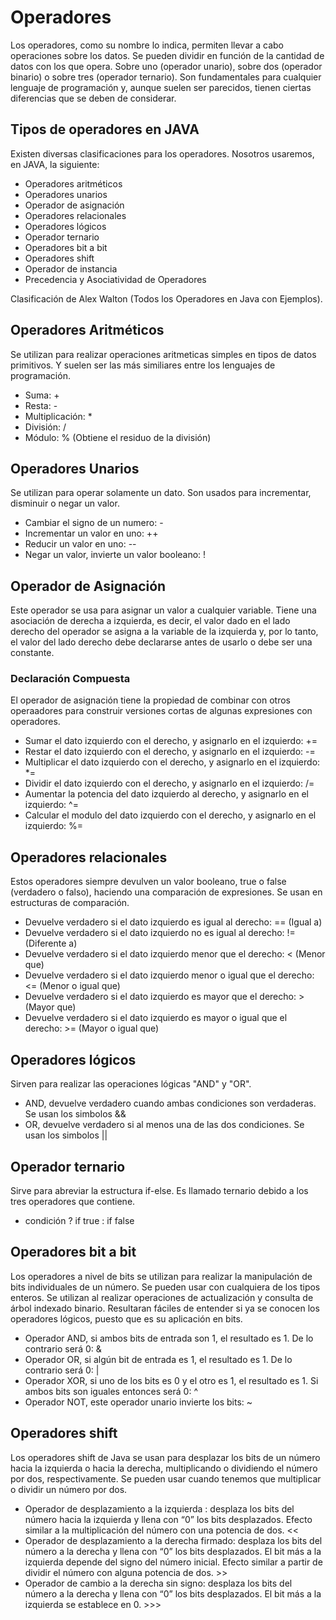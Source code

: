 # Operadores

Los operadores, como su nombre lo indica, permiten llevar a cabo operaciones sobre los datos. Se pueden dividir en función de la cantidad de datos con los que opera. Sobre uno (operador unario), sobre dos (operador binario) o sobre tres (operador ternario). Son fundamentales para cualquier lenguaje de programación y, aunque suelen ser parecidos, tienen ciertas diferencias que se deben de considerar.

## Tipos de operadores en JAVA

Existen diversas clasificaciones para los operadores. Nosotros usaremos, en JAVA, la siguiente:

- Operadores aritméticos
- Operadores unarios
- Operador de asignación
- Operadores relacionales
- Operadores lógicos
- Operador ternario
- Operadores bit a bit
- Operadores shift
- Operador de instancia
- Precedencia y Asociatividad de Operadores

Clasificación de Alex Walton (Todos los Operadores en Java con Ejemplos).

## Operadores Aritméticos

Se utilizan para realizar operaciones aritmeticas simples en tipos de datos primitivos. Y suelen ser las más similiares entre los lenguajes de programación.

- Suma: +
- Resta: -
- Multiplicación: *
- División: /
- Módulo: % (Obtiene el residuo de la división)

## Operadores Unarios

Se utilizan para operar solamente un dato. Son usados para incrementar, disminuir o negar un valor.

- Cambiar el signo de un numero: -
- Incrementar un valor en uno: ++
- Reducir un valor en uno: --
- Negar un valor, invierte un valor booleano: !

## Operador de Asignación

Este operador se usa para asignar un valor a cualquier variable.
Tiene una asociación de derecha a izquierda, es decir, el valor dado en el lado derecho del operador se asigna a la variable de la izquierda y, por lo tanto, el valor del lado derecho debe declararse antes de usarlo o debe ser una constante.

### Declaración Compuesta

El operador de asignación tiene la propiedad de combinar con otros operaadores para construir versiones cortas de algunas expresiones con operadores.

- Sumar el dato izquierdo con el derecho, y asignarlo en el izquierdo: +=
- Restar el dato izquierdo con el derecho, y asignarlo en el izquierdo: -=
- Multiplicar el dato izquierdo con el derecho, y asignarlo en el izquierdo: *=
- Dividir el dato izquierdo con el derecho, y asignarlo en el izquierdo: /=
- Aumentar la potencia del dato izquierdo al derecho, y asignarlo en el izquierdo: ^=
- Calcular el modulo del dato izquierdo con el derecho, y asignarlo en el izquierdo: %=

## Operadores relacionales

Estos operadores siempre devulven un valor booleano, true o false (verdadero o falso), haciendo una comparación de expresiones. Se usan en estructuras de comparación.

- Devuelve verdadero si el dato izquierdo es igual al derecho: == (Igual a)
- Devuelve verdadero si el dato izquierdo no es igual al derecho: != (Diferente a)
- Devuelve verdadero si el dato izquierdo menor que el derecho: < (Menor que)
- Devuelve verdadero si el dato izquierdo menor o igual que el derecho: <= (Menor o igual que)
- Devuelve verdadero si el dato izquierdo es mayor que el derecho: > (Mayor que)
- Devuelve verdadero si el dato izquierdo es mayor o igual que el derecho: >= (Mayor o igual que)

## Operadores lógicos

Sirven para realizar las operaciones lógicas "AND" y "OR".

- AND, devuelve verdadero cuando ambas condiciones son verdaderas. Se usan los simbolos &&
- OR, devuelve verdadero si al menos una de las dos condiciones. Se usan los simbolos ||

## Operador ternario

Sirve para abreviar la estructura if-else. Es llamado ternario debido a los tres operadores que contiene.

- condición ? if true : if false

## Operadores bit a bit

Los operadores a nivel de bits se utilizan para realizar la manipulación de bits individuales de un número. Se pueden usar con cualquiera de los tipos enteros. Se utilizan al realizar operaciones de actualización y consulta de árbol indexado binario. Resultaran fáciles de entender si ya se conocen los operadores lógicos, puesto que es su aplicación en bits.

- Operador AND, si ambos bits de entrada son 1, el resultado es 1. De lo contrario será 0: &
- Operador OR, si algún bit de entrada es 1, el resultado es 1. De lo contrario será 0: |
- Operador XOR, si uno de los bits es 0 y el otro es 1, el resultado es 1. Si ambos bits son iguales entonces será 0: ^
- Operador NOT, este operador unario invierte los bits: ~

## Operadores shift

Los operadores shift de Java se usan para desplazar los bits de un número hacia la izquierda o hacia la derecha, multiplicando o dividiendo el número por dos, respectivamente. Se pueden usar cuando tenemos que multiplicar o dividir un número por dos.

- Operador de desplazamiento a la izquierda : desplaza los bits del número hacia la izquierda y llena con “0” los bits desplazados. Efecto similar a la multiplicación del número con una potencia de dos. <<
- Operador de desplazamiento a la derecha firmado: desplaza los bits del número a la derecha y llena con “0” los bits desplazados. El bit más a la izquierda depende del signo del número inicial. Efecto similar a partir de dividir el número con alguna potencia de dos. >>
- Operador de cambio a la derecha sin signo: desplaza los bits del número a la derecha y llena con “0” los bits desplazados. El bit más a la izquierda se establece en 0. >>>
